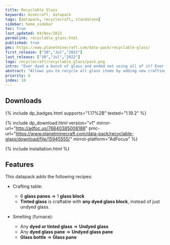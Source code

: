 ```yaml
---
title: Recyclable Glass
keywords: minecraft, datapack
tags: [datapack, recyclecraft, standalone]
sidebar: home_sidebar
toc: true
last_updated: 04/Nov/2022
permalink: recyclable_glass.html
published: true
pmc: https://www.planetminecraft.com/data-pack/recyclable-glass/
first_release: ["30","Jul","2022"]
last_release: ["30","Jul","2022"]
logo: recyclecraft/recyclable_glass/pack.png
intro: "Ever dyed a bunch of glass and ended not using all of it? Ever crafted more panes or bottles than you needed? This datapack allows you to recycle all glass items by adding crafting and smelting recipes."
abstract: "Allows you to recycle all glass items by adding new crafting and smelting recipes."
priority: 6
index: 10
---
```


## Downloads
{% include dp_badges.html supports="1.17%2B" tested="1.19.2" %}

{% include dp_download.html version="v1" mirror-url="http://adfoc.us/76840385008188" pmc-url="https://www.planetminecraft.com/data-pack/recyclable-glass/download/file/15945555/" mirrot-platform="AdFocus" %}

{% include installation.html %}

## Features
This datapack adds the following recipes:

- Crafting table:

  - 6 **glass panes** ⇒ 1 **glass block**
  - **Tinted glass** is craftable with **any dyed glass block**, instead of just undyed glass.

- Smelting (furnace):

  - Any **dyed or tinted glass** ⇒ **Undyed glass**
  - Any **dyed glass pane** ⇒ **Undyed glass pane**
  - **Glass bottle** ⇒ **Glass pane**
